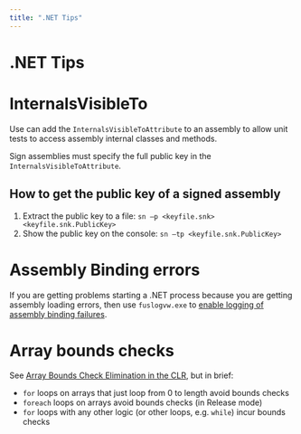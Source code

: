 ```yaml
---
title: ".NET Tips"
---
```

# .NET Tips

# InternalsVisibleTo

Use can add the `InternalsVisibleToAttribute` to an assembly to allow unit tests to access assembly internal classes and methods.

Sign assemblies must specify the full public key in the `InternalsVisibleToAttribute`.

## How to get the public key of a signed assembly

1. Extract the public key to a file: `sn –p <keyfile.snk> <keyfile.snk.PublicKey>`
2. Show the public key on the console: `sn –tp <keyfile.snk.PublicKey>`

# Assembly Binding errors

If you are getting problems starting a .NET process because you are getting assembly loading errors, then use `fuslogvw.exe` to [enable logging of assembly binding failures](https://msdn.microsoft.com/en-us/library/e74a18c4(v=vs.110).aspx).

# Array bounds checks

See [Array Bounds Check Elimination in the CLR](https://blogs.msdn.microsoft.com/clrcodegeneration/2009/08/13/array-bounds-check-elimination-in-the-clr/), but in brief:
* `for` loops on arrays that just loop from 0 to length avoid bounds checks
* `foreach` loops on arrays avoid bounds checks (in Release mode)
* `for` loops with any other logic (or other loops, e.g. `while`) incur bounds checks